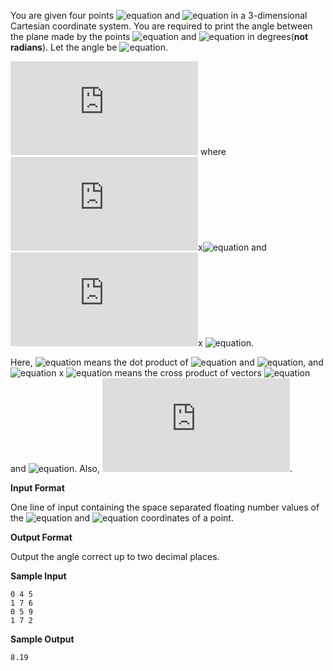 You are given four points ![equation](http://latex.codecogs.com/svg.latex?\inline&space;A,B,C) and ![equation](http://latex.codecogs.com/svg.latex?\inline&space;D) in a 3-dimensional Cartesian coordinate system. You are required to print the angle between the plane made by the points ![equation](http://latex.codecogs.com/svg.latex?\inline&space;A,B,C) and ![equation](http://latex.codecogs.com/svg.latex?\inline&space;B,C,D) in degrees(__not radians__). Let the angle be ![equation](http://latex.codecogs.com/svg.latex?\inline&space;PHI). 

![equation](https://latex.codecogs.com/svg.latex?%5Cinline%20Cos%28PHI%29%20%3D%20%28X.Y%29/%7CX%7C%7CY%7C) where  ![equation](https://latex.codecogs.com/svg.latex?%5Cinline%20X%20%3D%20AB)x![equation](http://latex.codecogs.com/svg.latex?\inline&space;BC)  and  ![equation](https://latex.codecogs.com/svg.latex?%5Cinline%20Y%20%3D%20BC)x ![equation](http://latex.codecogs.com/svg.latex?\inline&space;CD).

Here, ![equation](http://latex.codecogs.com/svg.latex?\inline&space;X.Y) means the dot product of ![equation](http://latex.codecogs.com/svg.latex?\inline&space;X) and ![equation](http://latex.codecogs.com/svg.latex?\inline&space;Y), and ![equation](http://latex.codecogs.com/svg.latex?\inline&space;AB) x ![equation](http://latex.codecogs.com/svg.latex?\inline&space;BC) means the cross product of vectors ![equation](http://latex.codecogs.com/svg.latex?\inline&space;AB) and ![equation](http://latex.codecogs.com/svg.latex?\inline&space;BC). Also, ![equation](https://latex.codecogs.com/svg.latex?%5Cinline%20AB%20%3D%20B%20-%20A).

__Input Format__

One line of input containing the space separated floating number values of the ![equation](http://latex.codecogs.com/svg.latex?\inline&space;X,Y) and ![equation](http://latex.codecogs.com/svg.latex?\inline&space;Z) coordinates of a point.

__Output Format__

Output the angle correct up to two decimal places.

__Sample Input__
```commandline
0 4 5
1 7 6
0 5 9
1 7 2
```
__Sample Output__
```commandline
8.19
```